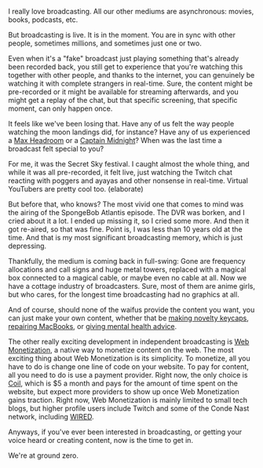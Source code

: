 I really love broadcasting. All our other mediums are asynchronous: movies, books, podcasts, etc.

But broadcasting is live. It is in the moment. You are in sync with other people, sometimes millions, and sometimes just one or two.

Even when it's a "fake" broadcast just playing something that's already been recorded back, you still get to experience that you're watching this together with other people, and thanks to the internet, you can genuinely be watching it with complete strangers in real-time. Sure, the content might be pre-recorded or it might be available for streaming afterwards, and you might get a replay of the chat, but that specific screening, that specific moment, can only happen once.

It feels like we've been losing that. Have any of us felt the way people watching the moon landings did, for instance? Have any of us experienced a [Max Headroom](https://en.wikipedia.org/wiki/Max_Headroom_signal_hijacking) or a [Captain Midnight](https://en.wikipedia.org/wiki/Captain_Midnight_broadcast_signal_intrusion)? When was the last time a broadcast felt special to you?

For me, it was the Secret Sky festival. I caught almost the whole thing, and while it was all pre-recorded, it felt live, just watching the Twitch chat reacting with poggers and ayayas and other nonsense in real-time. Virtual YouTubers are pretty cool too. (elaborate)

But before that, who knows? The most vivid one that comes to mind was the airing of the SpongeBob Atlantis episode. The DVR was borken, and I cried about it a lot. I ended up missing it, so I cried some more. And then it got re-aired, so that was fine. Point is, I was less than 10 years old at the time. And that is my most significant broadcasting memory, which is just depressing.

Thankfully, the medium is coming back in full-swing: Gone are frequency allocations and call signs and huge metal towers, replaced with a magical box connected to a magical cable, or maybe even no cable at all. Now we have a cottage industry of broadcasters. Sure, most of them are anime girls, but who cares, for the longest time broadcasting had no graphics at all.

And of course, should none of the waifus provide the content you want, you can just make your own content, whether that be [making novelty keycaps](https://www.twitch.tv/tiny), [repairing MacBooks](https://www.twitch.tv/rossmanngroup), or [giving mental health advice](https://www.twitch.tv/healthygamer_gg).

The other really exciting development in independent broadcasting is [Web Monetization](https://webmonetization.org/), a native way to monetize content on the web. The most exciting thing about Web Monetization is its simplicity. To monetize, all you have to do is change one line of code on your website. To pay for content, all you need to do is use a payment provider. Right now, the only choice is [Coil](https://coil.com/), which is $5 a month and pays for the amount of time spent on the website, but expect more providers to show up once Web Monetization gains traction. Right now, Web Monetization is mainly limited to small tech blogs, but higher profile users include Twitch and some of the Conde Nast network, including [WIRED](https://wired.com). 

Anyways, if you've ever been interested in broadcasting, or getting your voice heard or creating content, now is the time to get in.

We're at ground zero.
